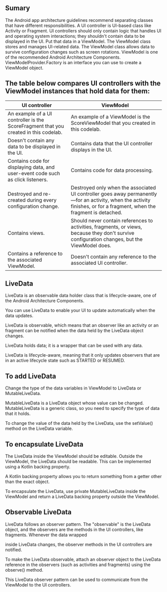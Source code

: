 Sumary
-------------

The Android app architecture guidelines recommend separating classes that have different responsibilities.
A UI controller is UI-based class like Activity or Fragment. UI controllers should only contain logic that handles UI and operating system interactions; they shouldn't contain data to be displayed in the UI. Put that data in a ViewModel.
The ViewModel class stores and manages UI-related data. The ViewModel class allows data to survive configuration changes such as screen rotations.
ViewModel is one of the recommended Android Architecture Components.
ViewModelProvider.Factory is an interface you can use to create a ViewModel object.

The table below compares UI controllers with the ViewModel instances that hold data for them:
-------------

|UI controller|ViewModel|
|---|---|
|An example of a UI controller is the ScoreFragment that you created in this codelab.|An example of a ViewModel is the ScoreViewModel that you created in this codelab.|
|Doesn't contain any data to be displayed in the UI.|Contains data that the UI controller displays in the UI.|
|Contains code for displaying data, and user-event code such as click listeners.|Contains code for data processing.|
|Destroyed and re-created during every configuration change.|Destroyed only when the associated UI controller goes away permanently—for an activity, when the activity finishes, or for a fragment, when the fragment is detached.|
|Contains views.|Should never contain references to activities, fragments, or views, because they don't survive configuration changes, but the ViewModel does.|
|Contains a reference to the associated ViewModel.|Doesn't contain any reference to the associated UI controller.|

LiveData
----------
LiveData is an observable data holder class that is lifecycle-aware, one of the Android Architecture Components.

You can use LiveData to enable your UI to update automatically when the data updates.

LiveData is observable, which means that an observer like an activity or an fragment can be notified when the data held by the LiveData object changes.

LiveData holds data; it is a wrapper that can be used with any data.

LiveData is lifecycle-aware, meaning that it only updates observers that are in an active lifecycle state such as STARTED or RESUMED.

To add LiveData
----------
Change the type of the data variables in ViewModel to LiveData or MutableLiveData.

MutableLiveData is a LiveData object whose value can be changed. MutableLiveData is a generic class, so you need to specify the type of data that it holds.

To change the value of the data held by the LiveData, use the setValue() method on the LiveData variable.

To encapsulate LiveData
----------

The LiveData inside the ViewModel should be editable. Outside the ViewModel, the LiveData should be readable. This can be implemented using a Kotlin backing property.

A Kotlin backing property allows you to return something from a getter other than the exact object.

To encapsulate the LiveData, use private MutableLiveData inside the ViewModel and return a LiveData backing property outside the ViewModel.

Observable LiveData
----------

LiveData follows an observer pattern. The "observable" is the LiveData object, and the observers are the methods in the UI controllers, like fragments. Whenever the data wrapped

inside LiveData changes, the observer methods in the UI controllers are notified.

To make the LiveData observable, attach an observer object to the LiveData reference in the observers (such as activities and fragments) using the observe() method.

This LiveData observer pattern can be used to communicate from the ViewModel to the UI controllers.
